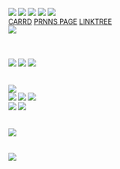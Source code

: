  ![](https://komarev.com/ghpvc/?username=darkrosedevil&color=cb002c&style=for-the-badge&label=visitors&abbreviated=true) [<img src="[https://images-wixmp-ed30a86b8c4ca887773594c2.wixmp.com/f/0cab738a-6e50-4d05-9999-4aa73bf635df/dg9r6kp-a272bcdd-674f-47ce-b63a-cb1a2df16540.png?token=eyJ0eXAiOiJKV1QiLCJhbGciOiJIUzI1NiJ9.eyJzdWIiOiJ1cm46YXBwOjdlMGQxODg5ODIyNjQzNzNhNWYwZDQxNWVhMGQyNmUwIiwiaXNzIjoidXJuOmFwcDo3ZTBkMTg4OTgyMjY0MzczYTVmMGQ0MTVlYTBkMjZlMCIsIm9iaiI6W1t7InBhdGgiOiJcL2ZcLzBjYWI3MzhhLTZlNTAtNGQwNS05OTk5LTRhYTczYmY2MzVkZlwvZGc5cjZrcC1hMjcyYmNkZC02NzRmLTQ3Y2UtYjYzYS1jYjFhMmRmMTY1NDAucG5nIn1dXSwiYXVkIjpbInVybjpzZXJ2aWNlOmZpbGUuZG93bmxvYWQiXX0.GpgTUN4SQAWiQje8OfbRNO4aWKm7vkYRsH8K0b4wJ3k](https://images-wixmp-ed30a86b8c4ca887773594c2.wixmp.com/f/0cab738a-6e50-4d05-9999-4aa73bf635df/dg9r63p-7aae8392-3294-48a1-983a-093afec2c88e.png?token=eyJ0eXAiOiJKV1QiLCJhbGciOiJIUzI1NiJ9.eyJzdWIiOiJ1cm46YXBwOjdlMGQxODg5ODIyNjQzNzNhNWYwZDQxNWVhMGQyNmUwIiwiaXNzIjoidXJuOmFwcDo3ZTBkMTg4OTgyMjY0MzczYTVmMGQ0MTVlYTBkMjZlMCIsIm9iaiI6W1t7InBhdGgiOiJcL2ZcLzBjYWI3MzhhLTZlNTAtNGQwNS05OTk5LTRhYTczYmY2MzVkZlwvZGc5cjYzcC03YWFlODM5Mi0zMjk0LTQ4YTEtOTgzYS0wOTNhZmVjMmM4OGUucG5nIn1dXSwiYXVkIjpbInVybjpzZXJ2aWNlOmZpbGUuZG93bmxvYWQiXX0.Lj9tN9a_6ccwQC9PYLFmqwTbjSfAEiBY0swUt7ClWZI)">](https://www.deviantart.com/kaffpixels/gallery) [<img src="https://images-wixmp-ed30a86b8c4ca887773594c2.wixmp.com/f/9cbba6e5-cffe-4537-a24a-305b77e34fb7/dj1jj8v-9ee07ee1-d44b-4d3a-b2cf-c9fbad73d315.gif?token=eyJ0eXAiOiJKV1QiLCJhbGciOiJIUzI1NiJ9.eyJzdWIiOiJ1cm46YXBwOjdlMGQxODg5ODIyNjQzNzNhNWYwZDQxNWVhMGQyNmUwIiwiaXNzIjoidXJuOmFwcDo3ZTBkMTg4OTgyMjY0MzczYTVmMGQ0MTVlYTBkMjZlMCIsIm9iaiI6W1t7InBhdGgiOiJcL2ZcLzljYmJhNmU1LWNmZmUtNDUzNy1hMjRhLTMwNWI3N2UzNGZiN1wvZGoxamo4di05ZWUwN2VlMS1kNDRiLTRkM2EtYjJjZi1jOWZiYWQ3M2QzMTUuZ2lmIn1dXSwiYXVkIjpbInVybjpzZXJ2aWNlOmZpbGUuZG93bmxvYWQiXX0.skjLYJ9hjRpEpPBo6OH5d4WU_tDn5kuCoUW-AHE62a8">](https://antiproshipper.tumblr.com/arguments) <img src="https://64.media.tumblr.com/5465facafedb0ce277bfb465590ae8e5/2b169c13e35acff4-72/s75x75_c1/77c05d781dce7c1e26d1c03a2bc28fe48725cad9.webp"> <img src="https://64.media.tumblr.com/22310d5c92b7e33f1167d830542a07d5/2b169c13e35acff4-d8/s75x75_c1/0427a3ee2141ce92de9b2367815a231f5c76cf96.webp"> </br> [CARRD](https://darkrosedevil.carrd.co/) [PRNNS PAGE](https://en.pronouns.page/@darkrosedevil) [LINKTREE](https://bit.ly/07drd)
</br> <img src="https://64.media.tumblr.com/991499a251521c85cfcc6fc52249d3ce/f79c598f898388b6-8e/s250x400/73a1df96bf2eb41749cdc768f50b0d1419c9d56a.gifv">
</br> 
</br>
</br>
</br> 
[<img src="https://64.media.tumblr.com/c1f09e768b87a0f377535210d210e950/200072f17999adcb-8d/s250x400/477101212f17c25d2962ed38d5b268a5d481dd94.gifv">](https://www.tumblr.com/cryptic-science) <img src="https://64.media.tumblr.com/4fea32b65c34ccec772c032e73fd016f/f79c598f898388b6-28/s250x400/a66eb00a7900ec1f1fda8f5f90ad298862be28e3.gifv"> <img src="https://images-wixmp-ed30a86b8c4ca887773594c2.wixmp.com/f/dbd06e6e-b313-4acc-80d7-2f76026c8171/dg5l9b7-cc2290a7-02c1-4a7a-ae90-845ed58c7526.gif?token=eyJ0eXAiOiJKV1QiLCJhbGciOiJIUzI1NiJ9.eyJzdWIiOiJ1cm46YXBwOjdlMGQxODg5ODIyNjQzNzNhNWYwZDQxNWVhMGQyNmUwIiwiaXNzIjoidXJuOmFwcDo3ZTBkMTg4OTgyMjY0MzczYTVmMGQ0MTVlYTBkMjZlMCIsIm9iaiI6W1t7InBhdGgiOiJcL2ZcL2RiZDA2ZTZlLWIzMTMtNGFjYy04MGQ3LTJmNzYwMjZjODE3MVwvZGc1bDliNy1jYzIyOTBhNy0wMmMxLTRhN2EtYWU5MC04NDVlZDU4Yzc1MjYuZ2lmIn1dXSwiYXVkIjpbInVybjpzZXJ2aWNlOmZpbGUuZG93bmxvYWQiXX0.8nCESGqUA0sFIbUnhC3iYTBKdf0CpSj9Rzutn22keNY"> 
</br>
</br> 
</br> 
<img src="https://64.media.tumblr.com/4139a3db0c0b12bf0b312c0e44c86a04/66f8bee48421ca35-91/s250x400/29bcc96a871a4f31c55e07d1144159ffd18ff3f5.gifv"> 
</br> [<img src="https://64.media.tumblr.com/c8f0ef3e0babdc578632ae5b0c2173d9/6ad1ec31bad5887a-bb/s250x400/8451f509e468205f116d8faef2b72f88ea793094.webp">](https://www.tumblr.com/codeleather/) <img src="https://64.media.tumblr.com/b06571b665f7adbe13edfb648f193e00/6ad1ec31bad5887a-58/s250x400/07cad3a2d33c3bd7e42dd96039415a58ed3ff7e8.webp"> <img src="https://64.media.tumblr.com/6f4975d816542ff797fe0c5007cc5771/6ad1ec31bad5887a-f3/s250x400/689d6c33a1fff6093b305084de31aefee44f9728.gifv"> 
</br> <img src="https://64.media.tumblr.com/ed3cb0c560a6884583150ccf849ca2e6/3347c16333dd2347-44/s250x400/2bc2927fed574a32d41c5a85e2ecc2682d1049e3.gifv"> [<img src="https://64.media.tumblr.com/c0ef2ea079b432c2d62cf5dc7fd51d14/6dc8898458942376-7a/s250x400/0ca7551976ed4b7c2a520cc0da8845d2191450c6.gifv">](https://cdn.theatlantic.com/thumbor/Er7vK5JSdS1voeQg05sL1C09Kmw=/80x16:1280x916/1200x900/media/img/mt/2014/09/The_More_You_Know/original.png)
</br>
</br> 
</br> 
<img src="https://64.media.tumblr.com/c6e9fc373d4e23fa53a41635fdff2878/66f8bee48421ca35-27/s250x400/32f3d1f77f11f4395529503e59a1a52883da8f43.gifv">
</br>
</br> 
</br> 
<img src="https://64.media.tumblr.com/fef73f6e41bd21177a19e52d98418cf9/d9a51647906ed89a-d3/s250x400/446bc738efaf1b44b44dd187af8159b5f20341ba.gifv">
